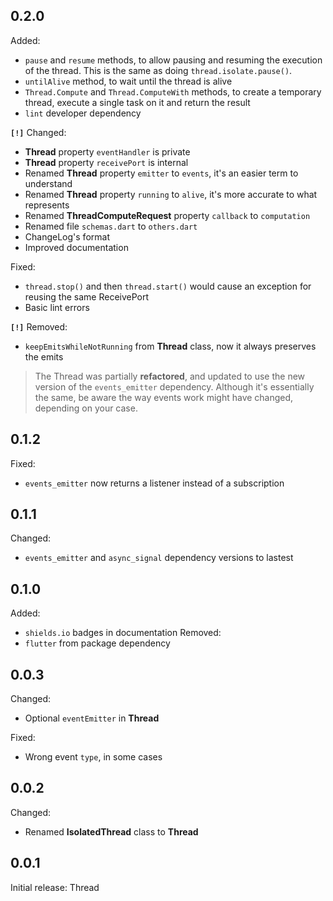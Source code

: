## 0.2.0

Added:
- `pause` and `resume` methods, to allow pausing and resuming the execution of the thread. This is the same as doing `thread.isolate.pause()`.
- `untilAlive` method, to wait until the thread is alive
- `Thread.Compute` and `Thread.ComputeWith` methods, to create a temporary thread, execute a single task on it and return the result
- `lint` developer dependency

**`[!]`** Changed:
- **Thread** property `eventHandler` is private
- **Thread** property `receivePort` is internal
- Renamed **Thread** property `emitter` to `events`, it's an easier term to understand
- Renamed **Thread** property `running` to `alive`, it's more accurate to what represents
- Renamed **ThreadComputeRequest** property `callback` to `computation`
- Renamed file `schemas.dart` to `others.dart`
- ChangeLog's format
- Improved documentation

Fixed:
- `thread.stop()` and then `thread.start()` would cause an exception for reusing the same ReceivePort
- Basic lint errors

**`[!]`** Removed:
- `keepEmitsWhileNotRunning` from **Thread** class, now it always preserves the emits

> The Thread was partially **refactored**, and updated to use the new version of the `events_emitter` dependency. Although it's essentially the same, be aware the way events work might have changed, depending on your case.

## 0.1.2

Fixed:
- `events_emitter` now returns a listener instead of a subscription

## 0.1.1

Changed:
- `events_emitter` and `async_signal` dependency versions to lastest

## 0.1.0

Added:
- `shields.io` badges in documentation
Removed:
- `flutter` from package dependency

## 0.0.3

Changed:
- Optional `eventEmitter` in **Thread**

Fixed:
- Wrong event `type`, in some cases

## 0.0.2

Changed:
- Renamed **IsolatedThread** class to **Thread**

## 0.0.1

Initial release: Thread
